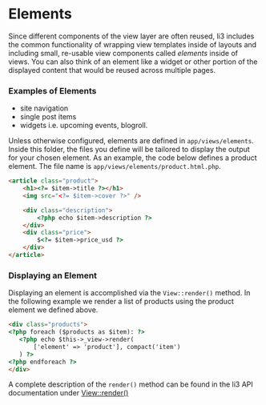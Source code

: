 # Elements

Since different components of the view layer are often reused, li3 includes the common functionality of wrapping view templates inside of layouts and including small, re-usable view components called <em>elements</em> inside of views.  You can also think of an element like a widget or other portion of the displayed content that would be reused across multiple pages.

### Examples of Elements

- site navigation
- single post items
- widgets i.e. upcoming events, blogroll.

Unless otherwise configured, elements are defined in `app/views/elements`. Inside this folder, the files you define will be tailored to display the output for your chosen element.  As an example, the code below defines a product element.  The file name is `app/views/elements/product.html.php`.

```html
<article class="product">
	<h1><?= $item->title ?></h1>
	<img src="<?= $item->cover ?>" />

	<div class="description">
		<?php echo $item->description ?>
	</div>
	<div class="price">
		$<?= $item->price_usd ?>
	</div>
</article>
```

### Displaying an Element

Displaying an element is accomplished via the `View::render()` method. In the following example we render a list of products using the product element we defined above.

```html
<div class="products">
<?php foreach ($products as $item): ?>
   <?php echo $this->_view->render(
	   ['element' => 'product'], compact('item')
   ) ?>
<?php endforeach ?>
</div>
```

A complete description of the `render()` method can be found in the li3 API documentation under [View::render()](http://li3.me/docs/api/lithium/latest:1.x/lithium/template/View::render)
